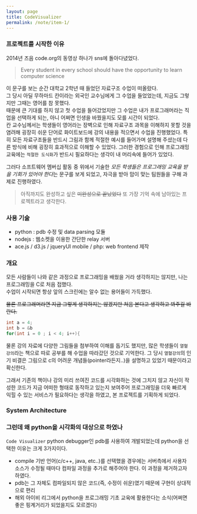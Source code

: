 ```yaml
---
layout: page
title: CodeVisualizer
permalink: /note/item-1/
---
```



### 프로젝트를 시작한 이유

2014년 즈음 code.org의 동영상 하나가 sns에 돌아다녔었다.

> Every student in every school should have the opportunity to learn computer science

이 문구를 보는 순간 대학교 2학년 때 들었던 자료구조 수업이 떠올랐다.  
그 당시 아딜 무하마드 칸이라는 외국인 교수님에게 그 수업을 들었었는데, 지금도 그렇지만 그때는 영어를 참 못했다.  
때문에 큰 기대를 하지 않고 첫 수업을 들어갔었지만 그 수업은 내가 프로그래머라는 직업을 선택하게 되는, 아니 어쩌면 인생을 바꿨을지도 모를 시간이 되었다.  
칸 교수님께서는 학생들이 영어라는 장벽으로 인해 자료구조 과목을 이해하지 못할 것을 염려해 굉장히 쉬운 단어로 화이트보드에 강의 내용을 적으면서 수업을 진행했었다. 특히 모든 자료구조들을 반드시 그림과 함께 적절한 예시를 들어가며 설명해 주셨는데 다른 방식에 비해 굉장히 효과적으로 이해할 수 있었다. 
그러한 경험으로 인해 프로그래밍 교육에는 `적절한 도식화`가 반드시 필요하다는 생각이 내 머리속에 들어가 있었다.  

그러다 소프트웨어 멤버십 활동 중 위에서 기술한 *모든 학생들은 프로그래밍 교육을 받을 기회가 있어야 한다*는 문구를 보게 되었고, 자극을 받아 맘이 맞는 팀원들을 구해 과제로 진행하였다.

> 아직까지도 완성하고 싶은 ~~미완성으로 끝났었다~~ 또 가장 기억 속에 남아있는 프로젝트라고 생각한다.

### 사용 기술

* python : pdb 수정 및 data parsing 모듈
* nodejs : 웹소켓을 이용한 간단한 relay 서버
* ace.js / d3.js / jqueryUI mobile / php: web frontend 제작

### 개요

모든 사람들이 나와 같은 과정으로 프로그래밍을 배웠을 거라 생각하지는 않지만, 나는 프로그래밍을 C로 처음 접했다.  
수업이 시작되면 항상 앞의 스크린에는 알수 없는 용어들이 가득했다.  

~~물론 프로그래머라면 지금 그렇게 생각하지는 않겠지만 처음 본다고 생각하고 봐주길 바란다.~~

``` c
int a = 4;
int b = &b
for(int i = 0 ; i < 4; i++){
```

물론 강의 자료에 다양한 그림들을 첨부하여 이해를 돕기도 했지만, 많은 학생들이 `열혈강의`라는 책으로 따로 공부를 해 수업을 따라갔던 것으로 기억한다.
그 당시 `열혈강의`의 인기 비결은 그림으로 c의 어려운 개념들(pointer라든지..)을 설명하고 있었기 때문이라고 확신한다.

그래서 기존의 책이나 강의 미리 쓰여진 코드를 시각화하는 것에 그치지 않고 자신이 작성한 코드가 지금 어떠한 형태로 동작하고 있는지 보여주어 프로그래밍을 더욱 빠르게 익힐 수 있는 서비스가 필요하다는 생각을 하였고, 본 프로젝트를 기획하게 되었다.

### System Architecture


### 그런데 왜 python을 시각화의 대상으로 하였나

`Code Visualizer` python debugger인 pdb를 사용하여 개발되었는데 python을 선택한 이유는 크게 3가지이다.

* compile 기반 언어(c/c++, java, etc..)를 선택했을 경우에는 서버측에서 사용자 소스가 수정될 때마다 컴파일 과정을 추가로 해주어야 한다. 이 과정을 제거하고자 하였다.
* pdb는 그 자체도 컴파일되지 않은 코드(즉, 수정이 쉬운)였기 때문에 구현이 상대적으로 편리
* 해외 아이비 리그에서 python을 프로그래밍 기초 교육에 활용한다는 소식(어쩌면 좋은 핑계거리가 되었을지도 모르겠다)



